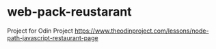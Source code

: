 # web-pack-reustarant
Project for Odin Project
https://www.theodinproject.com/lessons/node-path-javascript-restaurant-page
